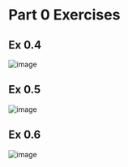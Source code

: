 # Part 0 Exercises

## Ex 0.4
![image](https://www.websequencediagrams.com/cgi-bin/cdraw?lz=dGl0bGUgZXgwLjQKYnJvd3Nlci0-c2VydmVyOiBIVFRQIFBPU1QgaHR0cHM6Ly9zdHVkaWVzLmNzLmhlbHNpbmtpLmZpL2V4YW1wbGVhcHAvbmV3X25vdGUKAD8GLS0-AFAHOiBzdWNjZXNzIHJlc3BvbnNlAFoXR0UAQy1vdGVzAFoTbWFpbi5jc3MAIEUARAkABGRqAIE2GWoAgQhGZGF0YS5qc29uAIMRE1t7IGNvbnRlbnQ6ICJIVE1MIGlzIGVhc3kiLCBkYXRlOiAiMjAxOS0wNS0yMyIgfSwgLi4uXQo&s=default)
## Ex 0.5
![image](https://www.websequencediagrams.com/cgi-bin/cdraw?lz=dGl0bGUgZXgwLjUKCmJyb3dzZXItPnNlcnZlcjogSFRUUCBHRVQgaHR0cHM6Ly9zdHVkaWVzLmNzLmhlbHNpbmtpLmZpL2V4YW1wbGVhcHAvc3BhCgA5Bi0tPgBKBzogSFRNTC1jb2RlAFITAC8tLmpzAEwTABIHACA8ZGF0YS5qc29uAIErE2pzb24gZGF0YSBvZiB0aGUgbm90ZXMK&s=default)
## Ex 0.6
![image](https://www.websequencediagrams.com/cgi-bin/cdraw?lz=dGl0bGUgZXgwLjYKCmJyb3dzZXItPnNlcnZlcjogSFRUUCBQT1NUIGh0dHBzOi8vc3R1ZGllcy5jcy5oZWxzaW5raS5maS9leGFtcGxlYXBwL25ld19ub3RlX3NwYQoAQwYtLT4AVAc6IHsibWVzc2FnZSI6Im5vdGUgY3JlYXRlZCJ9Cgo&s=default)
